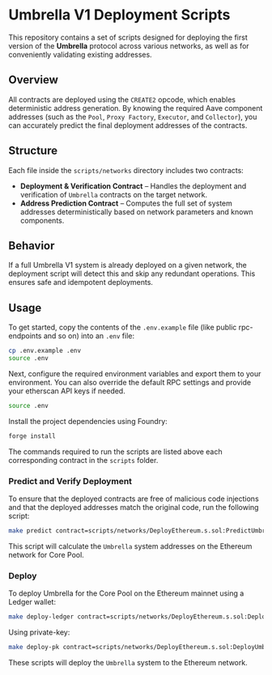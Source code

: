 # Umbrella V1 Deployment Scripts

This repository contains a set of scripts designed for deploying the first version of the **Umbrella** protocol across various networks, as well as for conveniently validating existing addresses.

## Overview

All contracts are deployed using the `CREATE2` opcode, which enables deterministic address generation. By knowing the required Aave component addresses (such as the `Pool`, `Proxy Factory`, `Executor`, and `Collector`), you can accurately predict the final deployment addresses of the contracts.

## Structure

Each file inside the `scripts/networks` directory includes two contracts:

- **Deployment & Verification Contract** – Handles the deployment and verification of `Umbrella` contracts on the target network.
- **Address Prediction Contract** – Computes the full set of system addresses deterministically based on network parameters and known components.

## Behavior

If a full Umbrella V1 system is already deployed on a given network, the deployment script will detect this and skip any redundant operations. This ensures safe and idempotent deployments.

## Usage

To get started, copy the contents of the `.env.example` file (like public rpc-endpoints and so on) into an `.env` file:

```bash
cp .env.example .env
source .env
```

Next, configure the required environment variables and export them to your environment. You can also override the default RPC settings and provide your etherscan API keys if needed.

```bash
source .env
```

Install the project dependencies using Foundry:

```bash
forge install
```

The commands required to run the scripts are listed above each corresponding contract in the `scripts` folder.

### Predict and Verify Deployment

To ensure that the deployed contracts are free of malicious code injections and that the deployed addresses match the original code, run the following script:

```bash
make predict contract=scripts/networks/DeployEthereum.s.sol:PredictUmbrellaCore chain=mainnet dry=true
```

This script will calculate the `Umbrella` system addresses on the Ethereum network for Core Pool.

### Deploy

To deploy Umbrella for the Core Pool on the Ethereum mainnet using a Ledger wallet:

```bash
make deploy-ledger contract=scripts/networks/DeployEthereum.s.sol:DeployUmbrellaCore chain=mainnet
```

Using private-key:

```bash
make deploy-pk contract=scripts/networks/DeployEthereum.s.sol:DeployUmbrellaCore chain=mainnet
```

These scripts will deploy the `Umbrella` system to the Ethereum network.
